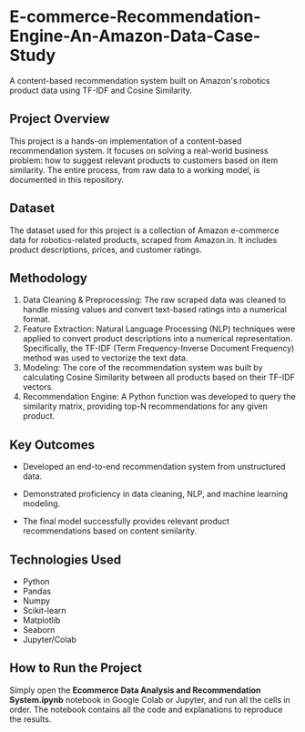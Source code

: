 # E-commerce-Recommendation-Engine-An-Amazon-Data-Case-Study
A content-based recommendation system built on Amazon's robotics product data using TF-IDF and Cosine Similarity.

## Project Overview
This project is a hands-on implementation of a content-based recommendation system. It focuses on solving a real-world business problem: how to suggest relevant products to customers based on item similarity. The entire process, from raw data to a working model, is documented in this repository.

## Dataset
The dataset used for this project is a collection of Amazon e-commerce data for robotics-related products, scraped from Amazon.in. It includes product descriptions, prices, and customer ratings.

## Methodology
1. Data Cleaning & Preprocessing: The raw scraped data was cleaned to handle missing values and convert text-based ratings into a numerical format.
2. Feature Extraction: Natural Language Processing (NLP) techniques were applied to convert product descriptions into a numerical representation. Specifically, the TF-IDF (Term Frequency-Inverse Document Frequency) method was used to vectorize the text data.
3. Modeling: The core of the recommendation system was built by calculating Cosine Similarity between all products based on their TF-IDF vectors.
4. Recommendation Engine: A Python function was developed to query the similarity matrix, providing top-N recommendations for any given product.

## Key Outcomes
- Developed an end-to-end recommendation system from unstructured data.

- Demonstrated proficiency in data cleaning, NLP, and machine learning modeling.

- The final model successfully provides relevant product recommendations based on content similarity.

## Technologies Used
- Python
- Pandas
- Numpy
- Scikit-learn
- Matplotlib
- Seaborn
- Jupyter/Colab

## How to Run the Project
Simply open the **Ecommerce Data Analysis and Recommendation System.ipynb** notebook in Google Colab or Jupyter, and run all the cells in order. The notebook contains all the code and explanations to reproduce the results.

